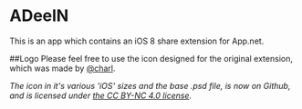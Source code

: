 ADeelN
======

This is an app which contains an iOS 8 share extension for App.net.

##Logo
Please feel free to use the icon designed for the original extension, which was made by [@charl](http://dunois.eu). 

*The icon in it's various 'iOS' sizes and the base .psd file, is now on Github, and is licensed under [the CC BY-NC 4.0 license](https://github.com/charlw/ADeelN_icon).*
